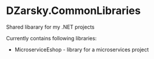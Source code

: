 # DZarsky.CommonLibraries

Shared libarary for my .NET projects

Currently contains following libraries:

- MicroserviceEshop - library for a microservices project
